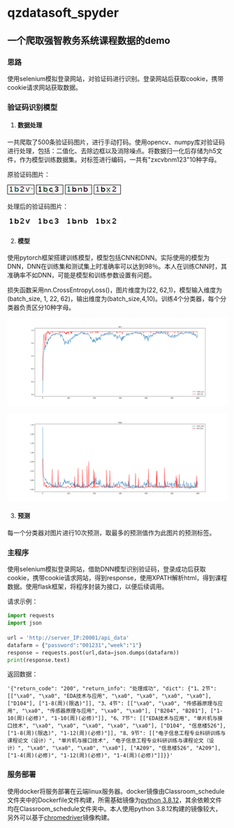 # qzdatasoft_spyder
## 一个爬取强智教务系统课程数据的demo

### 思路

使用selenium模拟登录网站，对验证码进行识别。登录网站后获取cookie，携带cookie请求网站获取数据。

### 验证码识别模型

1. #### 数据处理

一共爬取了500条验证码图片，进行手动打码。使用opencv、numpy库对验证码进行处理，包括：二值化、去除边框以及消除噪点。将数据归一化后存储为h5文件，作为模型训练数据集。对标签进行编码，一共有"zxcvbnm123"10种字母。

原验证码图片：

![](https://github.com/hhhhpaaa/qzdatasoft_spyder/blob/master/Captcha_torch/img_label/1b2v.jpg)     ![1bc3](https://github.com/hhhhpaaa/qzdatasoft_spyder/blob/master/Captcha_torch/img_label/1bc3.jpg)     ![1bnb](https://github.com/hhhhpaaa/qzdatasoft_spyder/blob/master/Captcha_torch/img_label/1bnb.jpg)     ![1bx2](https://github.com/hhhhpaaa/qzdatasoft_spyder/blob/master/Captcha_torch/img_label/1bx2.jpg)

处理后的验证码图片：

![](https://github.com/hhhhpaaa/qzdatasoft_spyder/blob/master/Captcha_torch/img_pro/1b2v.jpg)     ![1bc3](https://github.com/hhhhpaaa/qzdatasoft_spyder/blob/master/Captcha_torch/img_pro/1bc3.jpg)     ![1bnb](https://github.com/hhhhpaaa/qzdatasoft_spyder/blob/master/Captcha_torch/img_pro/1bnb.jpg)     ![1bx2](https://github.com/hhhhpaaa/qzdatasoft_spyder/blob/master/Captcha_torch/img_pro/1bx2.jpg)

2.  #### 模型

使用pytorch框架搭建训练模型，模型包括CNN和DNN。实际使用的模型为DNN，DNN在训练集和测试集上时准确率可以达到98％。本人在训练CNN时，其准确率不如DNN，可能是模型和训练参数设置有问题。

损失函数采用nn.CrossEntropyLoss()，图片维度为(22, 62,1)，模型输入维度为(batch_size, 1, 22, 62)，输出维度为(batch_size,4,10)。训练4个分类器，每个分类器负责区分10种字母。

![acc](https://github.com/hhhhpaaa/qzdatasoft_spyder/blob/master/Captcha_torch/acc.png)

![loss](https://github.com/hhhhpaaa/qzdatasoft_spyder/blob/master/Captcha_torch/loss.png)

3.   #### 预测

每一个分类器对图片进行10次预测，取最多的预测值作为此图片的预测标签。

### 主程序

使用selenium模拟登录网站，借助DNN模型识别验证码，登录成功后获取cookie，携带cookie请求网站，得到response，使用XPATH解析html，得到课程数据。使用flask框架，将程序封装为接口，以便后续调用。

请求示例：

```python
import requests
import json

url = 'http://server_IP:20001/api_data'
datafarm = {"password":"001231","week":"1"}
response = requests.post(url,data=json.dumps(datafarm))
print(response.text)
```

返回数据：

```
'{"return_code": "200", "return_info": "处理成功", "dict": {"1、2节": [["\xa0", "\xa0", "EDA技术与应用", "\xa0", "\xa0", "\xa0", "\xa0"], ["D104"], ["1-8(周)(限选)"]], "3、4节": [["\xa0", "\xa0", "传感器原理与应用", "\xa0", "传感器原理与应用", "\xa0", "\xa0"], ["B204", "B201"], ["1-10(周)(必修)", "1-10(周)(必修)"]], "6、7节": [["EDA技术与应用", "单片机与接口技术", "\xa0", "\xa0", "\xa0", "\xa0", "\xa0"], ["D104", "信息楼526"], ["1-8(周)(限选)", "1-12(周)(必修)"]], "8、9节": [["电子信息工程专业科研训练与课程论文（设计）", "单片机与接口技术", "电子信息工程专业科研训练与课程论文（设计）", "\xa0", "\xa0", "\xa0", "\xa0"], ["A209", "信息楼526", "A209"], ["1-4(周)(必修)", "1-12(周)(必修)", "1-4(周)(必修)"]]}}'
```

### 服务部署

使用docker将服务部署在云端linux服务器。docker镜像由Classroom_schedule文件夹中的Dockerfile文件构建，所需基础镜像为[python 3.8.12](https://hub.docker.com/_/python)，其余依赖文件均在Classroom_schedule文件夹中。本人使用python 3.8.12构建的镜像较大，另外可以基于[chromedriver](https://hub.docker.com/r/spryker/chromedriver)镜像构建。

